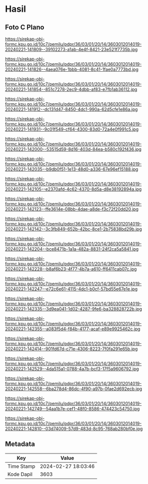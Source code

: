 # Hasil

## Foto C Plano

https://sirekap-obj-formc.kpu.go.id/10c7/pemilu/pdpr/36/03/01/20/14/3603012014019-20240221-141809--39102273-a1ab-4e4f-8421-23e521f7735b.jpg

https://sirekap-obj-formc.kpu.go.id/10c7/pemilu/pdpr/36/03/01/20/14/3603012014019-20240221-141826--4aea076e-1bbb-4081-8c41-1fae0a7773bd.jpg

https://sirekap-obj-formc.kpu.go.id/10c7/pemilu/pdpr/36/03/01/20/14/3603012014019-20240221-141854--851c7278-2ec9-4dbb-af83-e7fb1ab36112.jpg

https://sirekap-obj-formc.kpu.go.id/10c7/pemilu/pdpr/36/03/01/20/14/3603012014019-20240221-141912--dc131d47-8450-4dc1-990a-62d5cfe1e86a.jpg

https://sirekap-obj-formc.kpu.go.id/10c7/pemilu/pdpr/36/03/01/20/14/3603012014019-20240221-141931--9c01f549-cf64-4300-83d0-72a4e0f991c5.jpg

https://sirekap-obj-formc.kpu.go.id/10c7/pemilu/pdpr/36/03/01/20/14/3603012014019-20240221-142000--53515d59-8d16-403d-84ea-b580c192f436.jpg

https://sirekap-obj-formc.kpu.go.id/10c7/pemilu/pdpr/36/03/01/20/14/3603012014019-20240221-142035--b9db0f51-1e13-48d0-a336-67e96ef15188.jpg

https://sirekap-obj-formc.kpu.go.id/10c7/pemilu/pdpr/36/03/01/20/14/3603012014019-20240221-142105--e2370afd-4c62-4370-8d5a-d8e38192894a.jpg

https://sirekap-obj-formc.kpu.go.id/10c7/pemilu/pdpr/36/03/01/20/14/3603012014019-20240221-142123--ffe3614e-08bb-4dae-a8de-f3c72f20dd20.jpg

https://sirekap-obj-formc.kpu.go.id/10c7/pemilu/pdpr/36/03/01/20/14/3603012014019-20240221-142142--3c3fb849-652b-42bc-8ce1-2b75838bd29b.jpg

https://sirekap-obj-formc.kpu.go.id/10c7/pemilu/pdpr/36/03/01/20/14/3603012014019-20240221-142204--bce8471b-1a1a-482a-8831-24f2ca5a5841.jpg

https://sirekap-obj-formc.kpu.go.id/10c7/pemilu/pdpr/36/03/01/20/14/3603012014019-20240221-142228--b8af6b23-4f77-4b7a-a610-ff6411cab07c.jpg

https://sirekap-obj-formc.kpu.go.id/10c7/pemilu/pdpr/36/03/01/20/14/3603012014019-20240221-142247--e72c6e61-4115-4dc1-b0cf-57bd55e67e1e.jpg

https://sirekap-obj-formc.kpu.go.id/10c7/pemilu/pdpr/36/03/01/20/14/3603012014019-20240221-142335--3d9ea041-1d02-4287-9fe6-ba328828722b.jpg

https://sirekap-obj-formc.kpu.go.id/10c7/pemilu/pdpr/36/03/01/20/14/3603012014019-20240221-142355--a083f5d4-f84b-4177-acaf-e89e9925462c.jpg

https://sirekap-obj-formc.kpu.go.id/10c7/pemilu/pdpr/36/03/01/20/14/3603012014019-20240221-142414--901fd67d-c71e-4306-8223-7f0fa291e65b.jpg

https://sirekap-obj-formc.kpu.go.id/10c7/pemilu/pdpr/36/03/01/20/14/3603012014019-20240221-142529--4da515a1-0788-4a7b-bcf3-17f5a9606792.jpg

https://sirekap-obj-formc.kpu.go.id/10c7/pemilu/pdpr/36/03/01/20/14/3603012014019-20240221-142558--6ba278d4-86dc-4f90-a97b-0fae2d692ecb.jpg

https://sirekap-obj-formc.kpu.go.id/10c7/pemilu/pdpr/36/03/01/20/14/3603012014019-20240221-142749--54aa1b7e-cef1-48f0-8586-474423c54750.jpg

https://sirekap-obj-formc.kpu.go.id/10c7/pemilu/pdpr/36/03/01/20/14/3603012014019-20240221-142810--03d74009-57d9-483d-8c95-768ab280bf0e.jpg


## Metadata

| Key        | Value               |
| ---------- | ------------------- |
| Time Stamp | 2024-02-27 18:03:46 |
| Kode Dapil | 3603                |



